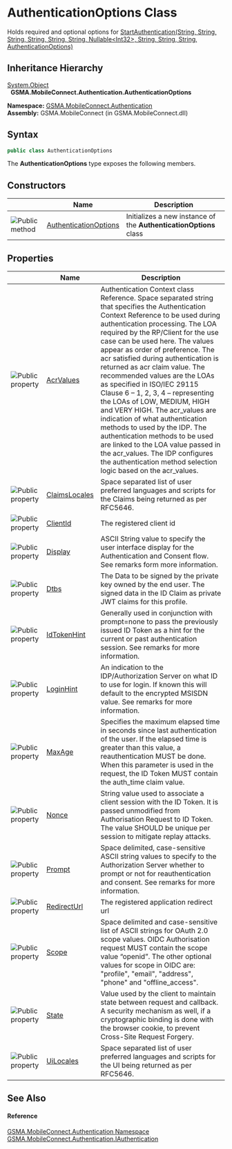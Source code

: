 AuthenticationOptions Class
===========================
Holds required and optional options for [StartAuthentication(String, String, String, String, String, String, Nullable&lt;Int32>, String, String, String, AuthenticationOptions)][1]


Inheritance Hierarchy
---------------------
[System.Object][2]  
  **GSMA.MobileConnect.Authentication.AuthenticationOptions**  

**Namespace:** [GSMA.MobileConnect.Authentication][3]  
**Assembly:** GSMA.MobileConnect (in GSMA.MobileConnect.dll)

Syntax
------

```csharp
public class AuthenticationOptions
```

The **AuthenticationOptions** type exposes the following members.


Constructors
------------

                 | Name                       | Description                                                       
---------------- | -------------------------- | ----------------------------------------------------------------- 
![Public method] | [AuthenticationOptions][4] | Initializes a new instance of the **AuthenticationOptions** class 


Properties
----------

                   | Name               | Description                                                                                                                                                                                                                                                                                                                                                                                                                                                                                                                                                                                                                                                                                                                                                                   
------------------ | ------------------ | ----------------------------------------------------------------------------------------------------------------------------------------------------------------------------------------------------------------------------------------------------------------------------------------------------------------------------------------------------------------------------------------------------------------------------------------------------------------------------------------------------------------------------------------------------------------------------------------------------------------------------------------------------------------------------------------------------------------------------------------------------------------------------- 
![Public property] | [AcrValues][5]     | Authentication Context class Reference. Space separated string that specifies the Authentication Context Reference to be used during authentication processing. The LOA required by the RP/Client for the use case can be used here. The values appear as order of preference. The acr satisfied during authentication is returned as acr claim value. The recommended values are the LOAs as specified in ISO/IEC 29115 Clause 6 – 1, 2, 3, 4 – representing the LOAs of LOW, MEDIUM, HIGH and VERY HIGH. The acr_values are indication of what authentication methods to used by the IDP. The authentication methods to be used are linked to the LOA value passed in the acr_values. The IDP configures the authentication method selection logic based on the acr_values. 
![Public property] | [ClaimsLocales][6] | Space separated list of user preferred languages and scripts for the Claims being returned as per RFC5646.                                                                                                                                                                                                                                                                                                                                                                                                                                                                                                                                                                                                                                                                    
![Public property] | [ClientId][7]      | The registered client id                                                                                                                                                                                                                                                                                                                                                                                                                                                                                                                                                                                                                                                                                                                                                      
![Public property] | [Display][8]       | ASCII String value to specify the user interface display for the Authentication and Consent flow. See remarks form more information.                                                                                                                                                                                                                                                                                                                                                                                                                                                                                                                                                                                                                                          
![Public property] | [Dtbs][9]          | The Data to be signed by the private key owned by the end user. The signed data in the ID Claim as private JWT claims for this profile.                                                                                                                                                                                                                                                                                                                                                                                                                                                                                                                                                                                                                                       
![Public property] | [IdTokenHint][10]  | Generally used in conjunction with prompt=none to pass the previously issued ID Token as a hint for the current or past authentication session. See remarks for more information.                                                                                                                                                                                                                                                                                                                                                                                                                                                                                                                                                                                             
![Public property] | [LoginHint][11]    | An indication to the IDP/Authorization Server on what ID to use for login. If known this will default to the encrypted MSISDN value. See remarks for more information.                                                                                                                                                                                                                                                                                                                                                                                                                                                                                                                                                                                                        
![Public property] | [MaxAge][12]       | Specifies the maximum elapsed time in seconds since last authentication of the user. If the elapsed time is greater than this value, a reauthentication MUST be done. When this parameter is used in the request, the ID Token MUST contain the auth_time claim value.                                                                                                                                                                                                                                                                                                                                                                                                                                                                                                        
![Public property] | [Nonce][13]        | String value used to associate a client session with the ID Token. It is passed unmodified from Authorisation Request to ID Token. The value SHOULD be unique per session to mitigate replay attacks.                                                                                                                                                                                                                                                                                                                                                                                                                                                                                                                                                                         
![Public property] | [Prompt][14]       | Space delimited, case-sensitive ASCII string values to specify to the Authorization Server whether to prompt or not for reauthentication and consent. See remarks for more information.                                                                                                                                                                                                                                                                                                                                                                                                                                                                                                                                                                                       
![Public property] | [RedirectUrl][15]  | The registered application redirect url                                                                                                                                                                                                                                                                                                                                                                                                                                                                                                                                                                                                                                                                                                                                       
![Public property] | [Scope][16]        | Space delimited and case-sensitive list of ASCII strings for OAuth 2.0 scope values. OIDC Authorisation request MUST contain the scope value “openid”. The other optional values for scope in OIDC are: "profile", "email", "address", "phone" and "offline_access".                                                                                                                                                                                                                                                                                                                                                                                                                                                                                                          
![Public property] | [State][17]        | Value used by the client to maintain state between request and callback. A security mechanism as well, if a cryptographic binding is done with the browser cookie, to prevent Cross-Site Request Forgery.                                                                                                                                                                                                                                                                                                                                                                                                                                                                                                                                                                     
![Public property] | [UiLocales][18]    | Space separated list of user preferred languages and scripts for the UI being returned as per RFC5646.                                                                                                                                                                                                                                                                                                                                                                                                                                                                                                                                                                                                                                                                        


See Also
--------

#### Reference
[GSMA.MobileConnect.Authentication Namespace][3]  
[GSMA.MobileConnect.Authentication.IAuthentication][19]  

[1]: ../IAuthentication/StartAuthentication.md
[2]: http://msdn.microsoft.com/en-us/library/e5kfa45b
[3]: ../README.md
[4]: _ctor.md
[5]: AcrValues.md
[6]: ClaimsLocales.md
[7]: ClientId.md
[8]: Display.md
[9]: Dtbs.md
[10]: IdTokenHint.md
[11]: LoginHint.md
[12]: MaxAge.md
[13]: Nonce.md
[14]: Prompt.md
[15]: RedirectUrl.md
[16]: Scope.md
[17]: State.md
[18]: UiLocales.md
[19]: ../IAuthentication/README.md
[20]: ../../_icons/Help.png
[Public method]: ../../_icons/pubmethod.gif "Public method"
[Public property]: ../../_icons/pubproperty.gif "Public property"